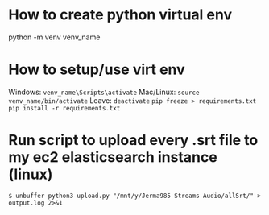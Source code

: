# How to create python virtual env
python -m venv venv_name
# How to setup/use virt env
Windows: `venv_name\Scripts\activate`
Mac/Linux: `source venv_name/bin/activate`
Leave: `deactivate`
`pip freeze > requirements.txt`
`pip install -r requirements.txt`

# Run script to upload every .srt file to my ec2 elasticsearch instance (linux)
`$ unbuffer python3 upload.py "/mnt/y/Jerma985 Streams Audio/allSrt/" > output.log 2>&1`
